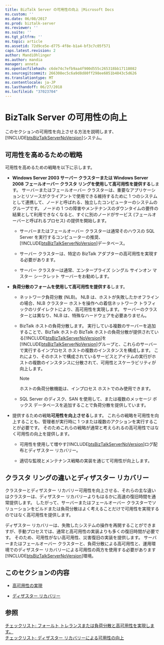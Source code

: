 ```yaml
---
title: BizTalk Server の可用性の向上 |Microsoft Docs
ms.custom: ''
ms.date: 06/08/2017
ms.prod: biztalk-server
ms.reviewer: ''
ms.suite: ''
ms.tgt_pltfrm: ''
ms.topic: article
ms.assetid: 72d9ce5e-d775-4f8e-b1a4-bf3c7c05f571
caps.latest.revision: 2
author: MandiOhlinger
ms.author: mandia
manager: anneta
ms.openlocfilehash: c6de74c7efb9aa4f900d555c265318bb17118082
ms.sourcegitcommit: 266308ec5c6a9d8d80ff298ee6051b4843c5d626
ms.translationtype: MT
ms.contentlocale: ja-JP
ms.lasthandoff: 06/27/2018
ms.locfileid: "37023704"
---
```

# <a name="increasing-availability-for-biztalk-server"></a>BizTalk Server の可用性の向上
このセクションの可用性を向上させる方法を説明します、[!INCLUDE[btsBizTalkServerNoVersion](../includes/btsbiztalkservernoversion-md.md)]システム。  
  
## <a name="strategies-for-increasing-availability"></a>可用性を高めるための戦略  
 可用性を高めるための戦略を以下に示します。  
  
- **Windows Server 2003 サーバー クラスターまたは Windows Server 2008 フェールオーバー クラスタ リングを使用して高可用性を提供する**します。 サーバーまたはフェールオーバー クラスターは、重要なアプリケーションとリソースがクライアントで使用できる維持するために 1 つのシステムとして連携して、ノードと呼ばれる、独立したコンピューターのシステムのグループです。 ノードの 1 つの障害やメンテナンスのダウンタイムの要件の結果として利用できなくなると、すぐに別のノードがサービス (フェールオーバーと呼ばれるプロセス) の提供を開始します。  
  
  - サーバーまたはフェールオーバー クラスターは通常そのハウスの SQL Server を実行するコンピューターの推奨、[!INCLUDE[btsBizTalkServerNoVersion](../includes/btsbiztalkservernoversion-md.md)]データベース。  
  
  - サーバー クラスターは、特定の BizTalk アダプターの高可用性を実現する必要があります。  
  
  - サーバー クラスターは通常、エンタープライズ シングル サインオン マスター シークレット サーバーをお勧めします。  
  
- **負荷分散のフォームを使用して高可用性を提供する**します。  
  
  - ネットワーク負荷分散 (NLB)。 NLB は、ホストが失敗したかオフラインの場合、NLB クラスター ホストを操作への着信ネットワーク トラフィックのリダイレクトにより、高可用性を実現します。 サーバーのクラスターとは異なり、NLB は、特殊なハードウェアを必要ありません。  
  
  - BizTalk ホストの負荷分散します。 実行している複数のサーバーを追加することで、BizTalk ホストの BizTalk ホストの負荷分散が提供されている[!INCLUDE[btsBizTalkServerNoVersion](../includes/btsbiztalkservernoversion-md.md)]を[!INCLUDE[btsBizTalkServerNoVersion](../includes/btsbiztalkservernoversion-md.md)]グループと、これらのサーバーで実行するインプロセス ホストの複数のインスタンスを構成します。 これにより、そのホストで構成されているサービスとアイテムの実行がホストの複数のインスタンスに分散されて、可用性とスケーラビリティが向上します。  
  
    > [!NOTE]  
    >  ホストの負荷分散機能は、インプロセス ホストでのみ使用できます。  
  
  - SQL Server のディスク、SAN を使用して、または複数のメッセージ ボックス データベースを追加することで負荷分散を提供しています。  
  
- 提供するための戦略**可用性を向上させる**します。 これらの戦略を可用性を向上することも、管理者が実行時に 1 つまたは複数のアクションを実行することが必要です。 そのためこれらの戦略が通常と考えられるの高可用性ではなく可用性の向上を提供します。  
  
  - 可用性を使用して増やす[!INCLUDE[btsBizTalkServerNoVersion](../includes/btsbiztalkservernoversion-md.md)]ログ配布とディザスター リカバリー。  
  
  - 適切な監視とメンテナンス戦略の実装を通じて可用性が向上します。  
  
## <a name="difference-between-clustering-and-disaster-recovery"></a>クラスタ リングの違いとディザスター リカバリー  
 クラスターとディザスター リカバリー可用性を向上させる、それらの主な違いはクラスターは、ディザスター リカバリーよりもはるかに高速の復旧時間を通常提供します。 したがって、サーバーまたはフェールオーバー クラスターでソリューションをビルドまたは負荷分散はよく考えることだけで可用性を実現するのではなく高可用性を提供します。  
  
 ディザスター リカバリーは、失敗したシステムの操作を再開することができますが、手動プロセスでは、通常と高可用性の実装よりも多くの復旧時間が必要です。 そのため、可用性がない高可用性、災害復旧の実装を提供します。 サーバーまたはフェールオーバー クラスターと、負荷分散による高可用性と、運用環境でのディザスター リカバリーによる可用性の両方を使用する必要があります[!INCLUDE[btsBizTalkServerNoVersion](../includes/btsbiztalkservernoversion-md.md)]環境。  
  
## <a name="in-this-section"></a>このセクションの内容  
  
-   [高可用性の実現](../technical-guides/providing-high-availability.md)  
  
-   [ディザスター リカバリー](../technical-guides/disaster-recovery.md)  
  
## <a name="see-also"></a>参照  
 [チェックリスト: フォールト トレランスまたは負荷分散と高可用性を実現します。](../technical-guides/checklist-providing-high-availability-with-fault-tolerance-or-load-balancing.md)   
 [チェックリスト: ディザスター リカバリーによる可用性の向上](../technical-guides/checklist-increasing-availability-with-disaster-recovery.md)